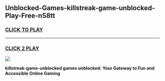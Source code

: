 
## Unblocked-Games-killstreak-game-unblocked-Play-Free-n58tt
<h3>
<a href="https://premium76.site?title=killstreak-game-unblocked&ref=23A">CLICK TO PLAY</a></h3>
<hr>

<h3>
<a href="https://premium76.site?title=killstreak-game-unblocked&ref=23A">CLICK 2 PLAY</a>
  
</h3>

<a href="https://premium76.site?title=killstreak-game-unblocked&ref=23A"><img src="https://clearcache.store/games.png"></a>


**killstreak-game-unblocked games unblocked: Your Gateway to Fun and Accessible Online Gaming**
